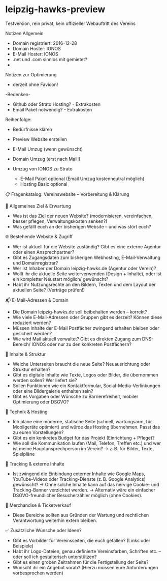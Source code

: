 # leipzig-hawks-preview
Testversion, rein privat, kein offizieller Webauftritt des Vereins

Notizen Allgemein
- Domain registriert: 2016-12-28
- Domain Hoster: IONOS
- E-Mail Hoster: IONOS
- .net und .com sinnlos mit gemietet?
- 


Notizen zur Optimierung
- derzeit ohne Favicon!

-Bedenken-
- Github oder Strato Hosting? - Extrakosten
- Email Paket notwendig? - Extrakosten

Reihenfolge:
- Bedürfnisse klären
- Preview Website erstellen
- E-Mail Umzug (wenn gewünscht)
- Domain Umzug (erst nach Mail!)

- Umzug von IONOS zu Strato
  - E-Mail Paket optional (Email Umzug kostenneutral möglich)
  - Hosting Basic optional


📋 Fragenkatalog: Vereinswebsite – Vorbereitung & Klärung

🧭 Allgemeines Ziel & Erwartung
- Was ist das Ziel der neuen Website? (modernisieren, vereinfachen, besser pflegen, Verwaltungskosten senken?)
- Was gefällt euch an der bisherigen Website – und was stört euch?

🌐 Bestehende Website & Zugriff
- Wer ist aktuell für die Website zuständig? Gibt es eine externe Agentur oder einen Ansprechpartner?
- Gibt es Zugangsdaten zum bisherigen Webhosting, E-Mail-Verwaltung und Domainregistrar?
- Wer ist Inhaber der Domain leipzig-hawks.de (Agentur oder Verein)?
- Wollt ihr die aktuelle Seite weiterverwenden (Design + Inhalte), oder ist ein kompletter Neustart möglich/ gewünscht?
- Habt ihr Nutzungsrechte an den Bildern, Texten und dem Layout der aktuellen Seite? (Verträge prüfen!)

📬 E-Mail-Adressen & Domain
- Die Domain leipzig-hawks.de soll beibehalten werden – korrekt?
- Wie viele E-Mail-Adressen oder Gruppen gibt es derzeit? Können diese reduziert werden?
- Müssen Inhalte der E-Mail Postfächer zwingend erhalten bleiben oder gesichert werden?
- Wie wird Mail aktuell verwaltet? Gibt es direkten Zugang zum DNS-Bereich/ IONOS oder nur zu den konkreten Postfächern?

📑 Inhalte & Struktur
- Welche Unterseiten braucht die neue Seite? Neuausrichtung oder Struktur erhalten?
- Gibt es digitale Inhalte wie Texte, Logos oder Bilder, die übernommen werden sollen? Wer liefert sie?
- Sollen Funktionen wie ein Kontaktformular, Social-Media-Verlinkungen oder eine Bildergalerie enthalten sein?
- Gibt es Vorgaben oder Wünsche zu Barrierefreiheit, mobiler Optimierung oder DSGVO?

🔧 Technik & Hosting
- Ich plane eine moderne, statische Seite (schnell, wartungsarm, für Mobilgeräte optimiert) und würde das Hosting übernehmen. Passt das zu euren Vorstellungen?
- Gibt es ein konkretes Budget für das Projekt (Einrichtung + Pflege)?
- Wie soll die Kommunikation laufen (Mail, Telefon, Treffen etc.) und wer ist meine Hauptansprechperson im Verein?
  → z. B. für Bilder, Texte, Spielpläne

🔧 Tracking & externe Inhalte
- Ist zwingend die Einbindung externer Inhalte wie Google Maps, YouTube-Videos oder Tracking-Dienste (z. B. Google Analytics) gewünscht?
  → Ohne solche Inhalte kann auf das nervige Cookie- und Tracking-Banner verzichtet werden.
  → Alternativ wäre ein einfacher DSGVO-freundlicher Besucherzähler möglich (ohne Cookies).

🧾 Merchandise & Ticketverkauf
- Diese Bereiche sollten aus Gründen der Wartung und rechtlichen Verantwortung weiterhin extern bleiben.

✅ Zusätzliche Wünsche oder Ideen?
- Gibt es Vorbilder für Vereinsseiten, die euch gefallen? (Links oder Beispiele)
- Habt ihr Logo-Dateien, genau definierte Vereinsfarben, Schriften etc. – oder soll ich gestalterisch unterstützen?
- Gibt es einen groben Zeitrahmen für die Fertigstellung der Seite?
- Wünscht ihr ein Angebot vorab? (Hierzu müssen eure Anforderungen vorbesprochen werden)
